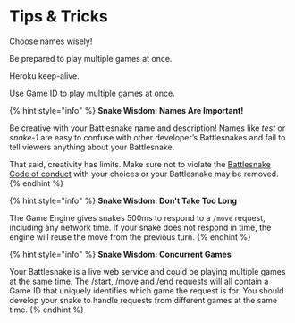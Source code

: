# Tips & Tricks

Choose names wisely!

Be prepared to play multiple games at once.

Heroku keep-alive.

Use Game ID to play multiple games at once.



{% hint style="info" %}
**Snake Wisdom: Names Are Important!**

Be creative with your Battlesnake name and description! Names like _test_ or _snake-1_ are easy to confuse with other developer’s Battlesnakes and fail to tell viewers anything about your Battlesnake.

That said, creativity has limits. Make sure not to violate the [Battlesnake Code of conduct](https://play.battlesnake.com/about/conduct/) with your choices or your Battlesnake may be removed.
{% endhint %}



{% hint style="info" %}
**Snake Wisdom: Don't Take Too Long**

The Game Engine gives snakes 500ms to respond to a `/move` request, including any network time. If your snake does not respond in time, the engine will reuse the move from the previous turn.
{% endhint %}



{% hint style="info" %}
**Snake Wisdom: Concurrent Games**

Your Battlesnake is a live web service and could be playing multiple games at the same time. The /start, /move and /end requests will all contain a Game ID that uniquely identifies which game the request is for. You should develop your snake to handle requests from different games at the same time.
{% endhint %}



